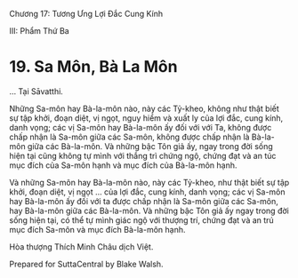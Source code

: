  

Chương 17: Tương Ưng Lợi Ðắc Cung Kính

III: Phẩm Thứ Ba

# 19\. Sa Môn, Bà La Môn

… Tại Sāvatthi.

Những Sa-môn hay Bà-la-môn nào, này các Tỷ-kheo, không như thật biết sự tập khởi, đoạn diệt, vị ngọt, nguy hiểm và xuất ly của lợi đắc, cung kính, danh vọng; các vị Sa-môn hay Bà-la-môn ấy đối với với Ta, không được chấp nhận là Sa-môn giữa các Sa-môn, không được chấp nhận là Bà-la-môn giữa các Bà-la-môn. Và những bậc Tôn giả ấy, ngay trong đời sống hiện tại cũng không tự mình với thắng trì chứng ngộ, chứng đạt và an túc mục đích của Sa-môn hạnh và mục đích của Bà-la-môn hạnh.

Và những Sa-môn hay Bà-la-môn nào, này các Tỷ-kheo, như thật biết sự tập khởi, đoạn diệt, vị ngọt … của lợi đắc, cung kính, danh vọng; các vị Sa-môn hay Bà-la-môn ấy đối với ta được chấp nhận là Sa-môn giữa các Sa-môn, hay Bà-la-môn giữa các Bà-la-môn. Và những bậc Tôn giả ấy ngay trong đời sống hiện tại, có thể tự mình giác ngộ với thượng trí, chứng đạt và an trú mục đích Sa-môn và mục đích Bà-la-môn hạnh.

Hòa thượng Thích Minh Châu dịch Việt.

Prepared for SuttaCentral by Blake Walsh.